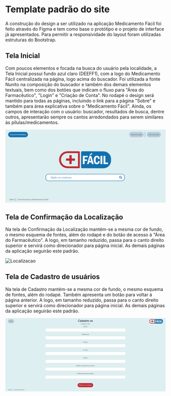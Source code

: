 # Template padrão do site

A construção do design a ser utilizado na aplicação Medicamento Fácil foi feito através do Figma e tem como base o protótipo e o projeto de interface já apresentados. Para permitir a responsividade do layout foram utilizadas estruturas do Bootstrap. 

## Tela Inicial

Com poucos elementos e focada na busca do usuário pela localidade, a Tela Inicial possui fundo azul claro (DEEFF1), com a logo do Medicamento Fácil centralizada na página, logo acima do buscador. Foi utilizada a fonte Nunito na composição do buscador e também dos demais elementos textuais, bem como dos botões que indicam o fluxo para "Área do Farmacêutico", "Login" e "Criação de Conta". No rodapé o design será mantido para todas as páginas, incluindo o link para a página "Sobre" e também para área explicativa sobre o "Medicamento Fácil". Ainda, os campos de interação com o usuário: buscador, resultados de busca, dentre outros, apresentarão sempre os cantos arredondados para serem similares às pílulas/medicamentos.

![Inicial](img/principal.png)

## Tela de Confirmação da Localização

Na tela de Confirmação da Localização mantém-se a mesma cor de fundo, o mesmo esquema de fontes, além do rodapé e do botão de acesso à "Área do Farmacêutico". A logo, em tamanho reduzido, passa para o canto direito superior e servirá como direcionador para página inicial. As demais páginas da aplicação seguirão este padrão.

![Localizacao](img/endereço.png)

## Tela de Cadastro de usuários

Na tela de Cadastro mantém-se a mesma cor de fundo, o mesmo esquema de fontes, além do rodapé. Também apresenta um botão para voltar à página anterior. A logo, em tamanho reduzido, passa para o canto direito superior e servirá como direcionador para página inicial. As demais páginas da aplicação seguirão este padrão.

![Cadastro](img/cadastro.png)
